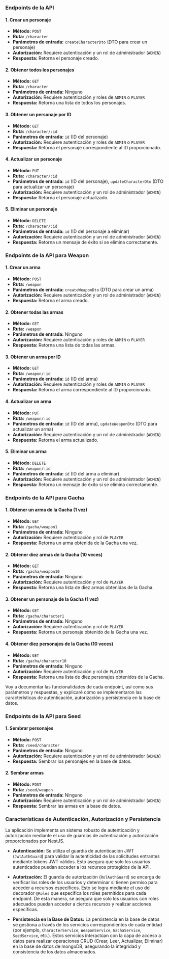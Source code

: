 ### Endpoints de la API

#### 1. Crear un personaje
- **Método:** `POST`
- **Ruta:** `/character`
- **Parámetros de entrada:** `createCharacterDto` (DTO para crear un personaje)
- **Autorización:** Requiere autenticación y un rol de administrador (`ADMIN`)
- **Respuesta:** Retorna el personaje creado.

#### 2. Obtener todos los personajes
- **Método:** `GET`
- **Ruta:** `/character`
- **Parámetros de entrada:** Ninguno
- **Autorización:** Requiere autenticación y roles de `ADMIN` o `PLAYER`
- **Respuesta:** Retorna una lista de todos los personajes.

#### 3. Obtener un personaje por ID
- **Método:** `GET`
- **Ruta:** `/character/:id`
- **Parámetros de entrada:** `id` (ID del personaje)
- **Autorización:** Requiere autenticación y roles de `ADMIN` o `PLAYER`
- **Respuesta:** Retorna el personaje correspondiente al ID proporcionado.

#### 4. Actualizar un personaje
- **Método:** `PUT`
- **Ruta:** `/character/:id`
- **Parámetros de entrada:** `id` (ID del personaje), `updateCharacterDto` (DTO para actualizar un personaje)
- **Autorización:** Requiere autenticación y un rol de administrador (`ADMIN`)
- **Respuesta:** Retorna el personaje actualizado.

#### 5. Eliminar un personaje
- **Método:** `DELETE`
- **Ruta:** `/character/:id`
- **Parámetros de entrada:** `id` (ID del personaje a eliminar)
- **Autorización:** Requiere autenticación y un rol de administrador (`ADMIN`)
- **Respuesta:** Retorna un mensaje de éxito si se elimina correctamente.

### Endpoints de la API para Weapon

#### 1. Crear un arma
- **Método:** `POST`
- **Ruta:** `/weapon`
- **Parámetros de entrada:** `createWeaponDto` (DTO para crear un arma)
- **Autorización:** Requiere autenticación y un rol de administrador (`ADMIN`)
- **Respuesta:** Retorna el arma creado.

#### 2. Obtener todas las armas
- **Método:** `GET`
- **Ruta:** `/weapon`
- **Parámetros de entrada:** Ninguno
- **Autorización:** Requiere autenticación y roles de `ADMIN` o `PLAYER`
- **Respuesta:** Retorna una lista de todas las armas.

#### 3. Obtener un arma por ID
- **Método:** `GET`
- **Ruta:** `/weapon/:id`
- **Parámetros de entrada:** `id` (ID del arma)
- **Autorización:** Requiere autenticación y roles de `ADMIN` o `PLAYER`
- **Respuesta:** Retorna el arma correspondiente al ID proporcionado.

#### 4. Actualizar un arma
- **Método:** `PUT`
- **Ruta:** `/weapon/:id`
- **Parámetros de entrada:** `id` (ID del arma), `updateWeaponDto` (DTO para actualizar un arma)
- **Autorización:** Requiere autenticación y un rol de administrador (`ADMIN`)
- **Respuesta:** Retorna el arma actualizado.

#### 5. Eliminar un arma
- **Método:** `DELETE`
- **Ruta:** `/weapon/:id`
- **Parámetros de entrada:** `id` (ID del arma a eliminar)
- **Autorización:** Requiere autenticación y un rol de administrador (`ADMIN`)
- **Respuesta:** Retorna un mensaje de éxito si se elimina correctamente.

### Endpoints de la API para Gacha

#### 1. Obtener un arma de la Gacha (1 vez)
- **Método:** `GET`
- **Ruta:** `/gacha/weapon1`
- **Parámetros de entrada:** Ninguno
- **Autorización:** Requiere autenticación y rol de `PLAYER`
- **Respuesta:** Retorna un arma obtenida de la Gacha una vez.

#### 2. Obtener diez armas de la Gacha (10 veces)
- **Método:** `GET`
- **Ruta:** `/gacha/weapon10`
- **Parámetros de entrada:** Ninguno
- **Autorización:** Requiere autenticación y rol de `PLAYER`
- **Respuesta:** Retorna una lista de diez armas obtenidas de la Gacha.

#### 3. Obtener un personaje de la Gacha (1 vez)
- **Método:** `GET`
- **Ruta:** `/gacha/character1`
- **Parámetros de entrada:** Ninguno
- **Autorización:** Requiere autenticación y rol de `PLAYER`
- **Respuesta:** Retorna un personaje obtenido de la Gacha una vez.

#### 4. Obtener diez personajes de la Gacha (10 veces)
- **Método:** `GET`
- **Ruta:** `/gacha/character10`
- **Parámetros de entrada:** Ninguno
- **Autorización:** Requiere autenticación y rol de `PLAYER`
- **Respuesta:** Retorna una lista de diez personajes obtenidos de la Gacha.

Voy a documentar las funcionalidades de cada endpoint, así como sus parámetros y respuestas, y explicaré cómo se implementaron las características de autenticación, autorización y persistencia en la base de datos.

### Endpoints de la API para Seed

#### 1. Sembrar personajes
- **Método:** `POST`
- **Ruta:** `/seed/character`
- **Parámetros de entrada:** Ninguno
- **Autorización:** Requiere autenticación y un rol de administrador (`ADMIN`)
- **Respuesta:** Sembrar los personajes en la base de datos.

#### 2. Sembrar armas
- **Método:** `POST`
- **Ruta:** `/seed/weapon`
- **Parámetros de entrada:** Ninguno
- **Autorización:** Requiere autenticación y un rol de administrador (`ADMIN`)
- **Respuesta:** Sembrar las armas en la base de datos.

### Características de Autenticación, Autorización y Persistencia

La aplicación implementa un sistema robusto de autenticación y autorización mediante el uso de guardias de autenticación y autorización proporcionados por NestJS.

- **Autenticación:** Se utiliza el guardia de autenticación JWT (`JwtAuthGuard`) para validar la autenticidad de las solicitudes entrantes mediante tokens JWT válidos. Esto asegura que solo los usuarios autenticados puedan acceder a los recursos protegidos de la API.
  
- **Autorización:** El guardia de autorización (`RolAuthGuard`) se encarga de verificar los roles de los usuarios y determinar si tienen permiso para acceder a recursos específicos. Esto se logra mediante el uso del decorador `@Roles` que especifica los roles permitidos para cada endpoint. De esta manera, se asegura que solo los usuarios con roles adecuados puedan acceder a ciertos recursos y realizar acciones específicas.

- **Persistencia en la Base de Datos:** La persistencia en la base de datos se gestiona a través de los servicios correspondientes de cada entidad (por ejemplo, `CharacterService`, `WeaponService`, `GachaService`, `SeedService`, etc.). Estos servicios interactúan con la capa de acceso a datos para realizar operaciones CRUD (Crear, Leer, Actualizar, Eliminar) en la base de datos de mongoDB, asegurando la integridad y consistencia de los datos almacenados.